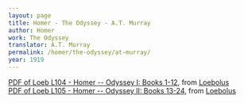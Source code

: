 ```yaml
---
layout: page
title: Homer - The Odyssey - A.T. Murray
author: Homer
work: The Odyssey
translator: A.T. Murray
permalink: /homer/the-odyssey/at-murray/
year: 1919
---
```

<a href="https://ryanfb.github.io/loebolus-data/L104.pdf" target="_blank">PDF of Loeb L104 - Homer -- Odyssey I: Books 1-12</a>, from <a href="https://ryanfb.github.io/loebolus/" target="_blank">Loebolus</a><br/>
<a href="https://ryanfb.github.io/loebolus-data/L105.pdf" target="_blank">PDF of Loeb L105 - Homer -- Odyssey II: Books 13-24</a>, from <a href="https://ryanfb.github.io/loebolus/" target="_blank">Loebolus</a><br/>
